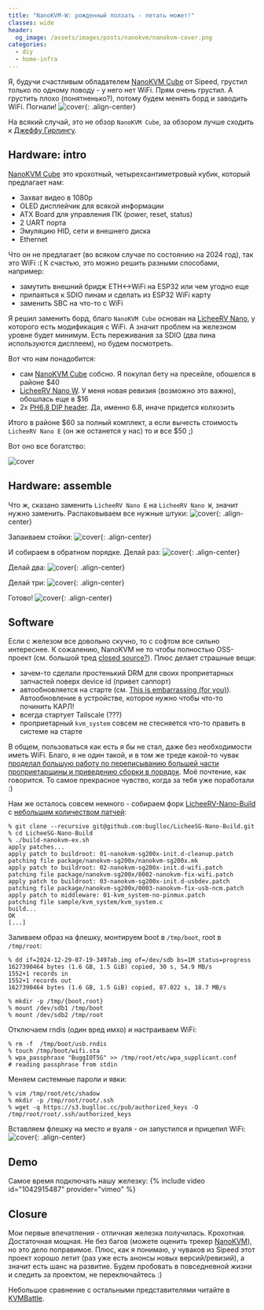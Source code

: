 ```yaml
---
title: "NanoKVM-W: рожденный ползать - летать может!"
classes: wide
header:
  og_image: /assets/images/posts/nanokvm/nanokvm-cover.png
categories:
  - diy
  - home-infra
---
```

Я, будучи счастливым обладателем [NanoKVM Cube](https://sipeed.com/nanokvm) от Sipeed, грустил только по одному поводу - у него нет WiFi. Прям очень грустил. А грустить плохо (понятненько?), потому будем менять борд и заводить WiFi. Погнали! 
![cover](/assets/images/posts/nanokvm/nanokvm-cover.png){: .align-center}

На всякий случай, это не обзор `NanoKVM Cube`, за обзором лучше сходить к [Джеффу Гирлингу](https://www.jeffgeerling.com/blog/2024/sipeed-nanokvm-risc-v-stick-on).

## Hardware: intro
[NanoKVM Cube](https://wiki.sipeed.com/hardware/en/kvm/NanoKVM/introduction.html) это крохотный, четырехсантиметровый кубик, который предлагает нам:
  -  Захват видео в 1080p
  - OLED дисплейчик для всякой информации
  - ATX Board для управления ПК (power, reset, status)
  - 2 UART порта
  - Эмуляцию HID, сети и внешнего диска
  - Ethernet

Что он не предлагает (во всяком случае по состоянию на 2024 год), так это WiFi :(
К счастью, это можно решить разными способами, например:
  - замутить внешний бридж ETH<->WiFi на ESP32 или чем угодно еще
  - припаяться к SDIO пинам и сделать из ESP32 WiFi карту
  - заменить SBC на что-то с WiFi

Я решил заменить борд, благо `NanoKVM Cube` основан на [LicheeRV Nano](https://wiki.sipeed.com/hardware/en/lichee/RV_Nano/1_intro.html), у которого есть модификация с WiFi. А значит проблем на железном уровне будет минимум. Есть переживания за SDIO (два пина используются дисплеем), но будем посмотреть.

Вот что нам понадобится:
  - сам [NanoKVM Cube](https://a.aliexpress.com/_op20VeB) собсно. Я покупал бету на пресейле, обошелся в районе $40
  - [LicheeRV Nano W](https://a.aliexpress.com/_olZttqX).  У меня новая ревизия (возможно это важно), обошлась еще в $16
  - 2x [PH6.8 DIP header](https://a.aliexpress.com/_op3oGEF). Да, именно 6.8, иначе придется колхозить

Итого в районе $60 за полный комплект, а если вычесть стоимость `LicheeRV Nano E` (он же останется у нас) то и все $50 ;)

Вот оно все богатство:

![cover](/assets/images/posts/nanokvm/package.jpg)


## Hardware: assemble
Что ж, сказано заменить `LicheeRV Nano E`  на `LicheeRV Nano W`, значит нужно заменить. Распаковываем все нужные штуки:
![cover](/assets/images/posts/nanokvm/assemble-0.jpg){: .align-center}

Запаиваем стойки:
![cover](/assets/images/posts/nanokvm/assemble-1.jpg){: .align-center}

И собираем в обратном порядке. Делай раз:
![cover](/assets/images/posts/nanokvm/assemble-2.jpg){: .align-center}

Делай два:
![cover](/assets/images/posts/nanokvm/assemble-3.jpg){: .align-center}

Делай три:
![cover](/assets/images/posts/nanokvm/assemble-4.jpg){: .align-center}

Готово!
![cover](/assets/images/posts/nanokvm/assemble-final.jpg){: .align-center}

## Software
Если с железом все довольно скучно, то с софтом все сильно интереснее. К сожалению, NanoKVM не то чтобы полностью OSS-проект (см. большой тред [closed source?](https://github.com/sipeed/NanoKVM/issues/1)). Плюс делает страшные вещи:
  - зачем-то сделали простенький DRM для своих проприетарных запчастей поверх device id (привет саппорт)
  - автообновляется на старте (см. [This is embarrassing (for you)](https://github.com/sipeed/NanoKVM/issues/184)). Автообновление в устройстве, которое нужно чтобы что-то починить КАРЛ!
  - всегда стартует Tailscale (???)
  - проприетарный `kvm_system` совсем не стесняется что-то править в системе на старте

В общем, пользоваться как есть я бы не стал, даже без необходимости иметь WiFi. Благо, я не один такой, и в том же треде какой-то чувак [проделал большую работу по переписыванию большей части проприетарщины и приведению сборки в порядок](https://github.com/sipeed/NanoKVM/issues/1#issuecomment-2443169104). Моё почтение, как говорится. То самое прекрасное чувство, когда за тебя уже поработали :) 

 Нам же осталось совсем немного - собираем форк [LicheeRV-Nano-Build](https://github.com/scpcom/LicheeRV-Nano-Build/tree/develop) с [небольшим количеством патчей](https://github.com/buglloc/LicheeSG-Nano-Build/tree/nanokvm-w/patches):
```
% git clone --recursive git@github.com:buglloc/LicheeSG-Nano-Build.git
% cd LicheeSG-Nano-Build
% ./build-nanokvm-ex.sh
apply patches...
apply patch to buildroot: 01-nanokvm-sg200x-init.d-cleanup.patch
patching file package/nanokvm-sg200x/nanokvm-sg200x.mk
apply patch to buildroot: 02-nanokvm-sg200x-init.d-wifi.patch
patching file package/nanokvm-sg200x/0002-nanokvm-fix-wifi.patch
apply patch to buildroot: 03-nanokvm-sg200x-init.d-usbdev.patch
patching file package/nanokvm-sg200x/0003-nanokvm-fix-usb-ncm.patch
apply patch to middleware: 01-kvm_system-no-pinmux.patch
patching file sample/kvm_system/kvm_system.c
build...
OK
[...]
```

Заливаем образ на флешку, монтируем boot в `/tmp/boot`, root в `/tmp/root`:
```
% dd if=2024-12-29-07-19-3497ab.img of=/dev/sdb bs=1M status=progress
1627390464 bytes (1.6 GB, 1.5 GiB) copied, 30 s, 54.9 MB/s
1552+1 records in
1552+1 records out
1627390464 bytes (1.6 GB, 1.5 GiB) copied, 87.022 s, 18.7 MB/s

% mkdir -p /tmp/{boot,root}
% mount /dev/sdb1 /tmp/boot
% mount /dev/sdb2 /tmp/root
```

Отключаем rndis (один вред имхо) и настраиваем WiFi:
```
% rm -f  /tmp/boot/usb.rndis
% touch /tmp/boot/wifi.sta
% wpa_passphrase "BuggIOT5G" >> /tmp/root/etc/wpa_supplicant.conf
# reading passphrase from stdin
```

Меняем системные пароли и явки:
```
% vim /tmp/root/etc/shadow
% mkdir -p /tmp/root/root/.ssh
% wget -q https://s3.buglloc.cc/pub/authorized_keys -O /tmp/root/root/.ssh/authorized_keys
```

Вставляем флешку на место и вуаля - он запустился и прицепил WiFi:
![cover](/assets/images/posts/nanokvm/done.jpg){: .align-center}

## Demo
Самое время подключать нашу железку:
{% include video id="1042915487" provider="vimeo" %}

## Closure
Мои первые впечатления - отличная железка получилась. Крохотная. Достаточная мощная. Не без багов (можете оценить трекер [NanoKVM](https://github.com/sipeed/NanoKVM/issues)), но это дело поправимое. Плюс, как я понимаю, у чуваков из Sipeed этот проект хорошо летит (раз уже есть анонсы новых версий/ревизий), а значит есть шанс на развитие. Будем пробовать в повседневной жизни и следить за проектом, не переключайтесь :)

Небольшое сравнение с остальными представителями читайте в [KVMBattle](/kvmbattle/).